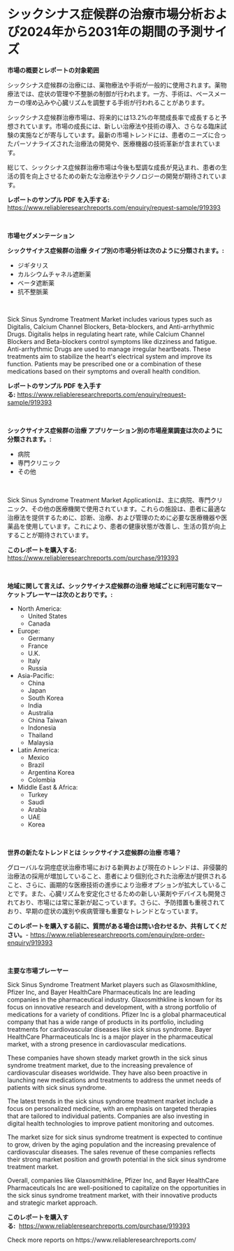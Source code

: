 <p><h1>シックシナス症候群の治療市場分析および2024年から2031年の期間の予測サイズ</h1></p><p><strong>市場の概要とレポートの対象範囲</strong></p>
<p><p>シックシナス症候群の治療には、薬物療法や手術が一般的に使用されます。薬物療法では、症状の管理や不整脈の制御が行われます。一方、手術は、ペースメーカーの埋め込みや心臓リズムを調整する手術が行われることがあります。</p><p>シックシナス症候群治療市場は、将来的には13.2%の年間成長率で成長すると予想されています。市場の成長には、新しい治療法や技術の導入、さらなる臨床試験の実施などが寄与しています。最新の市場トレンドには、患者のニーズに合ったパーソナライズされた治療法の開発や、医療機器の技術革新が含まれています。</p><p>総じて、シックシナス症候群治療市場は今後も堅調な成長が見込まれ、患者の生活の質を向上させるための新たな治療法やテクノロジーの開発が期待されています。</p></p>
<p><strong>レポートのサンプル PDF を入手する:</strong> <a href="https://www.reliableresearchreports.com/enquiry/request-sample/919393">https://www.reliableresearchreports.com/enquiry/request-sample/919393</a></p>
<p>&nbsp;</p>
<p><strong>市場セグメンテーション</strong></p>
<p><strong>シックサイナス症候群の治療 タイプ別の市場分析は次のように分類されます。:</strong></p>
<p><ul><li>ジギタリス</li><li>カルシウムチャネル遮断薬</li><li>ベータ遮断薬</li><li>抗不整脈薬</li></ul></p>
<p>&nbsp;</p>
<p><p>Sick Sinus Syndrome Treatment Market includes various types such as Digitalis, Calcium Channel Blockers, Beta-blockers, and Anti-arrhythmic Drugs. Digitalis helps in regulating heart rate, while Calcium Channel Blockers and Beta-blockers control symptoms like dizziness and fatigue. Anti-arrhythmic Drugs are used to manage irregular heartbeats. These treatments aim to stabilize the heart's electrical system and improve its function. Patients may be prescribed one or a combination of these medications based on their symptoms and overall health condition.</p></p>
<p><strong>レポートのサンプル PDF を入手する:</strong>&nbsp;<a href="https://www.reliableresearchreports.com/enquiry/request-sample/919393">https://www.reliableresearchreports.com/enquiry/request-sample/919393</a></p>
<p>&nbsp;</p>
<p><strong> シックサイナス症候群の治療 アプリケーション別の市場産業調査は次のように分類されます。:</strong></p>
<p><ul><li>病院</li><li>専門クリニック</li><li>その他</li></ul></p>
<p>&nbsp;</p>
<p><p>Sick Sinus Syndrome Treatment Market Applicationは、主に病院、専門クリニック、その他の医療機関で使用されています。これらの施設は、患者に最適な治療法を提供するために、診断、治療、および管理のために必要な医療機器や医薬品を使用しています。これにより、患者の健康状態が改善し、生活の質が向上することが期待されています。</p></p>
<p><strong>このレポートを購入する:</strong>&nbsp; <a href="https://www.reliableresearchreports.com/purchase/919393">https://www.reliableresearchreports.com/purchase/919393</a></p>
<p>&nbsp;</p>
<p><strong>地域に関して言えば、シックサイナス症候群の治療 地域ごとに利用可能なマーケットプレーヤーは次のとおりです。:</strong></p>
<p><ul>
    <li>
        North America:
        <ul>
            <li>United States</li>
            <li>Canada</li>
        </ul>
    </li>
    <li>
        Europe:
        <ul>
            <li>Germany</li>
            <li>France</li>
            <li>U.K.</li>
            <li>Italy</li>
            <li>Russia</li>
        </ul>
    </li>
    <li>
        Asia-Pacific:
        <ul>
            <li>China</li>
            <li>Japan</li>
            <li>South Korea</li>
            <li>India</li>
            <li>Australia</li>
            <li>China Taiwan</li>
            <li>Indonesia</li>
            <li>Thailand</li>
            <li>Malaysia</li>
        </ul>
    </li>
    <li>
        Latin America:
        <ul>
            <li>Mexico</li>
            <li>Brazil</li>
            <li>Argentina Korea</li>
            <li>Colombia</li>
        </ul>
    </li>
    <li>
        Middle East & Africa:
        <ul>
            <li>Turkey</li>
            <li>Saudi</li>
            <li>Arabia</li>
            <li>UAE</li>
            <li>Korea</li>
        </ul>
    </li>
    </ul></p>
<p>&nbsp;</p>
<p><strong>世界の新たなトレンドとは シックサイナス症候群の治療 市場？</strong></p>
<p><p>グローバルな洞痙症状治療市場における新興および現在のトレンドは、非侵襲的治療法の採用が増加していること、患者により個別化された治療法が提供されること、さらに、画期的な医療技術の進歩により治療オプションが拡大していることです。また、心臓リズムを安定化させるための新しい薬剤やデバイスも開発されており、市場には常に革新が起こっています。さらに、予防措置も重視されており、早期の症状の識別や疾病管理も重要なトレンドとなっています。</p></p>
<p><strong>このレポートを購入する前に、質問がある場合は問い合わせるか、共有してください。</strong>- <a href="https://www.reliableresearchreports.com/enquiry/pre-order-enquiry/919393">https://www.reliableresearchreports.com/enquiry/pre-order-enquiry/919393</a></p>
<p>&nbsp;</p>
<p><strong>主要な市場プレーヤー</strong></p>
<p><p>Sick Sinus Syndrome Treatment Market players such as Glaxosmithkline, Pfizer Inc, and Bayer HealthCare Pharmaceuticals Inc are leading companies in the pharmaceutical industry. Glaxosmithkline is known for its focus on innovative research and development, with a strong portfolio of medications for a variety of conditions. Pfizer Inc is a global pharmaceutical company that has a wide range of products in its portfolio, including treatments for cardiovascular diseases like sick sinus syndrome. Bayer HealthCare Pharmaceuticals Inc is a major player in the pharmaceutical market, with a strong presence in cardiovascular medications.</p><p>These companies have shown steady market growth in the sick sinus syndrome treatment market, due to the increasing prevalence of cardiovascular diseases worldwide. They have also been proactive in launching new medications and treatments to address the unmet needs of patients with sick sinus syndrome.</p><p>The latest trends in the sick sinus syndrome treatment market include a focus on personalized medicine, with an emphasis on targeted therapies that are tailored to individual patients. Companies are also investing in digital health technologies to improve patient monitoring and outcomes.</p><p>The market size for sick sinus syndrome treatment is expected to continue to grow, driven by the aging population and the increasing prevalence of cardiovascular diseases. The sales revenue of these companies reflects their strong market position and growth potential in the sick sinus syndrome treatment market.</p><p>Overall, companies like Glaxosmithkline, Pfizer Inc, and Bayer HealthCare Pharmaceuticals Inc are well-positioned to capitalize on the opportunities in the sick sinus syndrome treatment market, with their innovative products and strategic market approach.</p></p>
<p><strong>このレポートを購入する:</strong>&nbsp;&nbsp;<a href="https://www.reliableresearchreports.com/purchase/919393">https://www.reliableresearchreports.com/purchase/919393</a></p>
<p>Check more reports on https://www.reliableresearchreports.com/</p>